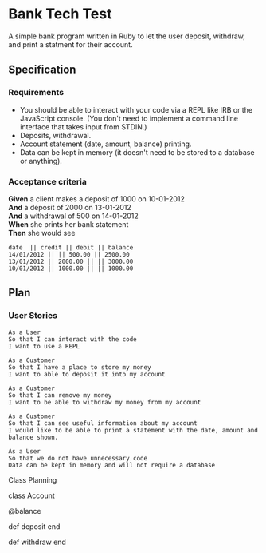 # Bank Tech Test
 
A simple bank program written in Ruby to let the user deposit, withdraw, and print a statment for their account.
 
## Specification
 
### Requirements
 
- You should be able to interact with your code via a REPL like IRB or the JavaScript console. (You don't need to implement a command line interface that takes input from STDIN.)
- Deposits, withdrawal.
- Account statement (date, amount, balance) printing.
- Data can be kept in memory (it doesn't need to be stored to a database or anything).
 
### Acceptance criteria
 
**Given** a client makes a deposit of 1000 on 10-01-2012  
**And** a deposit of 2000 on 13-01-2012  
**And** a withdrawal of 500 on 14-01-2012  
**When** she prints her bank statement  
**Then** she would see
 
```
date  || credit || debit || balance
14/01/2012 || || 500.00 || 2500.00
13/01/2012 || 2000.00 || || 3000.00
10/01/2012 || 1000.00 || || 1000.00
```
 
## Plan
 
### User Stories
 
```
As a User
So that I can interact with the code
I want to use a REPL
```
 
```
As a Customer
So that I have a place to store my money
I want to able to deposit it into my account
```
 
```
As a Customer
So that I can remove my money
I want to be able to withdraw my money from my account
```
 
```
As a Customer
So that I can see useful information about my account
I would like to be able to print a statement with the date, amount and balance shown.
```
 
```
As a User
So that we do not have unnecessary code
Data can be kept in memory and will not require a database
```


Class Planning

class Account

@balance


def deposit
end

def withdraw
end